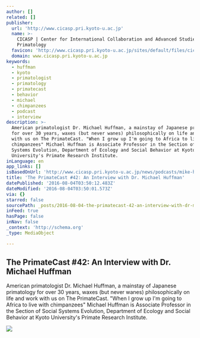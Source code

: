 ```yaml
---
author: []
related: []
publisher:
  url: 'http://www.cicasp.pri.kyoto-u.ac.jp'
  name: >-
    CICASP | Center for International Collaboration and Advanced Studies in
    Primatology
  favicon: 'http://www.cicasp.pri.kyoto-u.ac.jp/sites/default/files/cicasp_favicon.ico'
  domain: www.cicasp.pri.kyoto-u.ac.jp
keywords:
  - huffman
  - kyoto
  - primatologist
  - primatology
  - primatecast
  - behavior
  - michael
  - chimpanzees
  - podcast
  - interview
description: >-
  American primatologist Dr. Michael Huffman, a mainstay of Japanese primatology
  for over 30 years, waxes (but never wanes) philosophically on life and work
  with us on The PrimateCast. "When I grow up I'm going to Africa to live with
  chimpanzees" Michael Huffman is Associate Professor in the Section of Social
  Systems Evolution, Department of Ecology and Social Behavior at Kyoto
  University's Primate Research Institute.
inLanguage: en
app_links: []
isBasedOnUrl: 'http://www.cicasp.pri.kyoto-u.ac.jp/news/podcasts/mike-huffman'
title: 'The PrimateCast #42: An Interview with Dr. Michael Huffman'
datePublished: '2016-08-04T03:50:12.483Z'
dateModified: '2016-08-04T03:50:01.573Z'
via: {}
starred: false
sourcePath: _posts/2016-08-04-the-primatecast-42-an-interview-with-dr-michael-huffman.md
inFeed: true
hasPage: false
inNav: false
_context: 'http://schema.org'
_type: MediaObject

---
```

<article style=""><h1>The PrimateCast #42: An Interview with Dr. Michael Huffman</h1><p>American primatologist Dr. Michael Huffman, a mainstay of Japanese primatology for over 30 years, waxes (but never wanes) philosophically on life and work with us on The PrimateCast. "When I grow up I'm going to Africa to live with chimpanzees" Michael Huffman is Associate Professor in the Section of Social Systems Evolution, Department of Ecology and Social Behavior at Kyoto University's Primate Research Institute.</p><img src="http://www.cicasp.pri.kyoto-u.ac.jp/sites/default/files/news/becoming_a_monkey_ss_4_0.jpg" /></article>